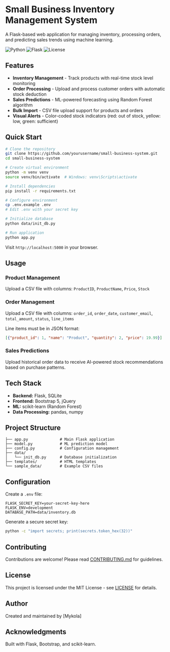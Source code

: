 # Small Business Inventory Management System

A Flask-based web application for managing inventory, processing orders, and predicting sales trends using machine learning.

![Python](https://img.shields.io/badge/python-3.8+-blue.svg)
![Flask](https://img.shields.io/badge/flask-3.0.0-green.svg)
![License](https://img.shields.io/badge/license-MIT-blue.svg)

## Features

- **Inventory Management** - Track products with real-time stock level monitoring
- **Order Processing** - Upload and process customer orders with automatic stock deduction
- **Sales Predictions** - ML-powered forecasting using Random Forest algorithm
- **Bulk Import** - CSV file upload support for products and orders
- **Visual Alerts** - Color-coded stock indicators (red: out of stock, yellow: low, green: sufficient)

## Quick Start

```bash
# Clone the repository
git clone https://github.com/yourusername/small-business-system.git
cd small-business-system

# Create virtual environment
python -m venv venv
source venv/bin/activate  # Windows: venv\Scripts\activate

# Install dependencies
pip install -r requirements.txt

# Configure environment
cp .env.example .env
# Edit .env with your secret key

# Initialize database
python data/init_db.py

# Run application
python app.py
```

Visit `http://localhost:5000` in your browser.

## Usage

### Product Management
Upload a CSV file with columns: `ProductID`, `ProductName`, `Price`, `Stock`

### Order Management
Upload a CSV file with columns: `order_id`, `order_date`, `customer_email`, `total_amount`, `status`, `line_items`

Line items must be in JSON format:
```json
[{"product_id": 1, "name": "Product", "quantity": 2, "price": 19.99}]
```

### Sales Predictions
Upload historical order data to receive AI-powered stock recommendations based on purchase patterns.

## Tech Stack

- **Backend:** Flask, SQLite
- **Frontend:** Bootstrap 5, jQuery
- **ML:** scikit-learn (Random Forest)
- **Data Processing:** pandas, numpy

## Project Structure

```
├── app.py              # Main Flask application
├── model.py            # ML prediction model
├── config.py           # Configuration management
├── data/
│   └── init_db.py      # Database initialization
├── templates/          # HTML templates
└── sample_data/        # Example CSV files
```

## Configuration

Create a `.env` file:

```env
FLASK_SECRET_KEY=your-secret-key-here
FLASK_ENV=development
DATABASE_PATH=data/inventory.db
```

Generate a secure secret key:
```bash
python -c "import secrets; print(secrets.token_hex(32))"
```

## Contributing

Contributions are welcome! Please read [CONTRIBUTING.md](CONTRIBUTING.md) for guidelines.

## License

This project is licensed under the MIT License - see [LICENSE](LICENSE) for details.

## Author

Created and maintained by [Mykola]

## Acknowledgments

Built with Flask, Bootstrap, and scikit-learn.
